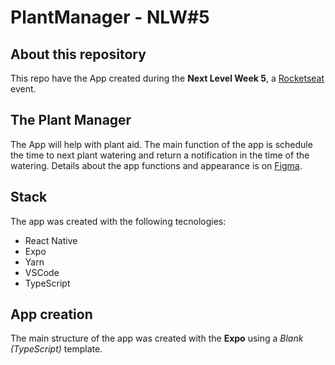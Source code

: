 # PlantManager - NLW#5


## About this repository

This repo have the App created during the **Next Level Week 5**, a [Rocketseat](https://rocketseat.com.br/) event.

## The Plant Manager

The App will help with plant aid. The main function of the app is schedule the time to next plant watering and return a notification in the time of the watering. Details about the app functions and appearance is on [Figma](https://www.figma.com/file/GV5PsTewZM8FoizN1lUfw3/PlantManager).

## Stack

The app was created with the following tecnologies:

- React Native
- Expo
- Yarn
- VSCode
- TypeScript

## App creation

The main structure of the app was created with the **Expo** using a *Blank (TypeScript)* template.